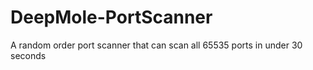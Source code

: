 # DeepMole-PortScanner
A random order port scanner that can scan all 65535 ports in under 30 seconds

